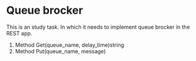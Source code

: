 # Queue brocker

This is an study task. In which it needs to implement queue brocker in the REST app.

1. Method Get(queue_name, delay_time)string
2. Method Put(queue_name, message)